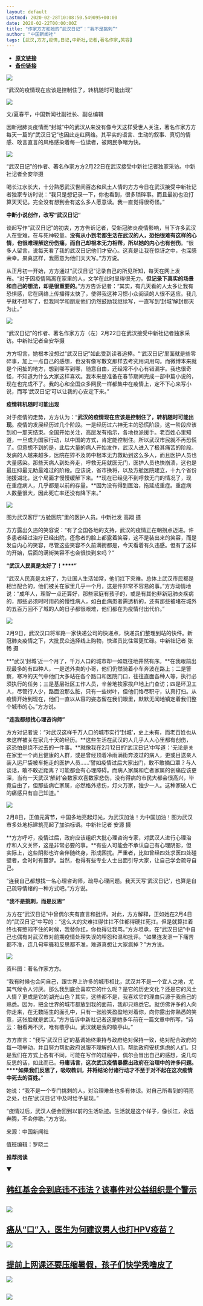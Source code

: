 ```yaml
---
layout: default
Lastmod: 2020-02-28T10:08:50.549095+00:00
date: 2020-02-22T00:00:00Z
title: "作家方方和她的“武汉日记”：“我不是挑刺”"
author: "中国新闻社"
tags: [武汉,方方,疫情,日记,中新社,记者,著名作家,笑容]
---
```


* [**原文链接**](http://mp.weixin.qq.com/s?__biz=MjM5MDU1Mzg3Mw==&amp;mid=2651250844&amp;idx=1&amp;sn=73efb63ada604fe7f547fd779bfc6d7c&amp;chksm=bdb142e28ac6cbf4aa81ca60395fe912a6db1c8d349508ecb44a9237b6925fc4ba64d8d1b4b6#rd)
* [**备份链接**](http://archive.is/bw6uV)


  

![](/images/post/f41406ec9ad46136ba4493dadf70b2d1.jpg)

“武汉的疫情现在应该是控制住了，转机随时可能出现”  

![](/images/post/5068c0a7c0924f3c134f3186e9e4ae73.jpg)  

文/夏春平，中国新闻社副社长、副总编辑

因新冠肺炎疫情而“封城”中的武汉从来没有像今天这样受世人关注，著名作家方方每天一篇的“武汉日记”也因此走红网络。其平实的语言、生动的叙事、真切的情感、敢言直言的风格感染着每一位读者，被网民争睹为快。

![](/images/post/066c5a1a09567962ff3ef0b7b1d092dd.jpg)

“武汉日记”的作者、著名作家方方2月22日在武汉接受中新社记者独家采访。中新社记者全安华摄

喝长江水长大，十分熟悉武汉世间百态和风土人情的方方今日在武汉接受中新社记者独家专访时说：“我只是想记录一下，你也看到，很多琐碎事。而且最初也没打算天天记。完全没有想到会有这么多人愿意读。我一直觉得很奇怪。”

**中断小说创作，改写“武汉日记”**

谈起写作“武汉日记”的初衷，方方告诉记者，受新冠肺炎疫情影响，当下许多武汉人在受难，在与死神较量。**没有从小到老都生活在武汉的人，恐怕很难有这样的心情，也很难理解这份伤痛，而自己却根本无力相帮，所以她的内心也有创伤**。“很多人留言，说每天看了我的武汉日记他们才安心。这真是让我在惊讶之中，也深感荣幸。果真这样，我愿意为他们天天写。”方方说。

从正月初一开始，方方通过“武汉日记”记录自己的所见所知，每天在网上发布。“对于因疫情隔离在家里的人，文学在此时显得很无力。**但记录下真实的场景和自己的想法，却是很重要的。**”方方告诉记者：“其实，有几天看的人太多让我有恐惧感，它在网络上传播得太快了，使得我这种习惯小众阅读的人很不适应。我几乎就不想写了，但我同学和朋友他们仍然鼓励我继续写，一直写到‘封城’解封那天为止。”

![](/images/post/44de5cc91a4b6ddee6064f239fbbaffa.jpg)

“武汉日记”的作者、著名作家方方（左）2月22日在武汉接受中新社记者独家采访。中新社记者全安华摄

方方坦言，她根本没想过“武汉日记”如此受到读者追捧。“‘武汉日记’里面就是些零碎事，加上一点自己的感想，也没有像写散文那样去考究用词用句。而微博本来就是个闲扯的地方，想到哪写到哪，随意自由，还经常不小心有错漏字。我也很奇怪，不知道为什么大家这样喜欢。我本来是准备在春节期间完成一部中篇小说的，现在也完成不了。我的心和全国众多网民一样都集中在疫情上，定不下心来写小说，而写‘武汉日记’可以让我的心安定下来。”

**疫情转机随时可能出现**

对于疫情的走势，方方认为：“**武汉的疫情现在应该是控制住了，转机随时可能出现**。疫情的发展经历过几个阶段。一是经历过六神无主的恐慌阶段，这一阶段应该到初一那天结束。全国开始关注，高层发有指示，各地也派援手。老百姓心里知道，一旦成为国家行动，以中国的方式，肯定能控制住。所以武汉市民就不再恐慌了。但意想不到的是，此后大量的病人开始发作，武汉人进入了极其痛苦的阶段。发病的人越来越多，医院在猝不及防中根本无力救助到这么多人，而且医护人员也大量感染。那些天病人到处奔走，呼救无用就医无门，医护人员也快崩溃，这也是最压抑最无助最难过的阶段。应该说，省市换将，以及方舱医院建立，十九个省份驰援湖北，这个局面才慢慢缓解下来。**现在已经见不到呼救无门的情况了，现在重症病人，几乎都是以前的存量。**因为没有得到医治，拖延成重症。重症病人数量很大，因此死亡率还没有降下来。”

![](/images/post/ca15db9031f845afbbc26ce7289c3e8d.jpg)

图为武汉客厅“方舱医院”里的医护人员。中新社发 高翔 摄

方方露出久违的笑容说：“有了全国各地的支持，武汉的疫情正在朝拐点迈进。许多患者经过治疗已经出院，痊愈者的脸上都露着笑容，这不是装出来的笑容，而是发自内心的笑容，尽管这些笑容不久前满街都是，今天看着有久违感。但有了这样的开始，后面的满街笑容不也会很快到来吗？”

**“武汉人民真是太好了！****”**

“武汉人民真是太好了，为让国人生活如常，他们扛下灾难。总体上武汉市民都是相当配合的，他们被关在家里几乎一个月，这是件非常不容易的事。”方方动情地说：“成年人，理智一点还算好，那些家庭有孩子的，或是有其他非新冠肺炎疾病的，那些必须时时用药的慢性病人，如白血病患者需透析的，还有那些被堵在城外的五百万回不了城的人的日子都很艰难，他们都在为疫情付出代价。”

![](/images/post/84cc748685465c457898754f48f7baad.jpg)

2月9日，武汉汉口将军路一家快递公司的快递点，快递员们整理到站的快件。新冠肺炎疫情之下，大批民众选择线上购物，快递员比往常更忙碌。中新社记者 张畅 摄  

**“武汉‘封城’近一个月了，千万人口的城市却一如既往地井然有序。**在我眼前出现最多的有四种人，一是送外卖的小哥，他们仍然骑着小车奔波在路上；二是警察，寒冷的天气中他们大多站在各个路口和医院门口，往往直面各种人等，执行必须执行的任务；三是基层社区工作人员，辛苦地挨家挨户地上门查访；四是环卫工人，尽管行人少，路面没那么脏，只有一些树叶，但他们恪尽职守，认真打扫。从疫情开始到现在，他们一直以从容的姿态留在我们眼里，默默无闻地镇定着我们整个城市的心。”方方说。

**“连我都想找心理咨询师”**

方方对记者说：“对武汉这样千万人口的城市实行‘封城’，史上未有，而老百姓也从未这样被关在家几十天的经历。**这些生活在武汉的人几乎人人心里都有创伤，这恐怕是绕不过去的一件事。**就像我在2月12日的‘武汉日记’中写道：‘无论是关在家里一个尚且健康的人群，或是曾经顶着冷雨满街奔波过的病人，更或目送亲人装入运尸袋被车拖走的医护人员……’譬如疫情过后大家出门，敢不敢摘口罩？与人谈话，敢不敢近距离？可能都会有心理障碍。而病人家属和亡者家属的创痛应该更深，当有一天武汉‘解封’会数家欢喜数家悲伤，没有得病的市民大都会很高兴，毕竟自由了，但那些病亡家属，必然格外悲伤，灯火万家，独少一人。这种家破人亡的痛感只有自己知道。”

![](/images/post/15ed566a88d073f5eb8fdd3e112f7b22.jpg)

2月8日，正值元宵节，中国多地亮起灯光，为武汉加油！为中国加油！图为武汉市多处地标建筑亮起了加油标语。中新社记者 安源 摄

**方方呼吁，疫情过后，政府应该组织大批心理咨询专家，对武汉人进行心理治疗和人文关怀，这是非常必要的事。**有些人可能会不承认自己有心理阴影，但实际上，这些阴影也许会伴随终身，形成困扰。严重者，比如曾经四处求医四处碰壁者，会时时有噩梦。当然，也得有些专业人士出面引导大家，让自己学会疏导自己。

“连我自己都想找一名心理咨询师，疏导心理问题。我天天写‘武汉日记’，也算是自己疏导情绪的一种方式吧。”方方说。

**“我不是挑刺，而是反思”**

方方在“武汉日记”中曾偶尔夹有直言和批评。对此，方方解释，正如她在2月4日的“武汉日记”中写的：“这么大的灾难扛得住扛不住都得硬扛死扛。但是就算扛着终也有憋闷不住的时候，我替你扛，你也得让我骂。”方方坦承，在“武汉日记”中自己也偶有对武汉市对前期疫情处理失误的埋怨和温和批评。“如果连发泄一下痛苦都不准，连几句牢骚和反思都不准，难道真想让大家疯掉？”方方说。

![](/images/post/307334a04543ef266e1234e704caec89.jpg)

资料图：著名作家方方。

“我有时候也会问自己，跟世界上许多的城市相比，武汉并不是一个宜人之地，尤其气候令人讨厌。那么我到底会喜欢它的什么呢？是它的历史文化？还是它的风土人情？更或是它的湖光山色？其实，这些都不是，我喜欢它的理由只源于我自己的熟悉。因为，把全世界的城市都放到我的面前，我却只熟悉它。就仿佛许多的人向你走来，在无数陌生的面孔中，只有一张脸笑盈盈地对着你，向你露出你熟悉的笑意，这张脸就是武汉。”方方告诉中新社记者这是她多年前在一篇文章中所写，“诗云：相看两不厌，唯有敬亭山。武汉就是我的敬亭山。”

方方直言：“我写‘武汉日记’的基调始终秉持与政府绝对保持一致，绝对配合政府的每一项举动，并且努力帮助政府说服不理解的人们，帮助政府安抚焦虑的人们。只是我们在方式上各有不同，可能在写作的过程中，偶尔会冒出自己的感想，说几句反思的话，如此而已。**毋庸讳言，这次武汉疫情暴露出政府在治理中的许多问题。****如果我们反思了，吸取教训，并将结论付诸行动才不至于对不起在这次疫情中死去的百姓。**”

她说：“我不是一个专门挑刺的人，对治理难处也多有体谅。对自己所看到的明亮之处，也在‘武汉日记’中及时给予呈现。”

“疫情过后，武汉人便会回到以前的生活轨迹。生活就是这个样子，像长江，永远奔腾，不会停歇。”方方说。

来源：中国新闻社

值班编辑：罗晓兰

**推荐阅读**

▼

[**韩红基金会到底违不违法？**](http://mp.weixin.qq.com/s?__biz=MjM5MDU1Mzg3Mw==&mid=2651250809&idx=1&sn=29e1cceb4e80b07c03aef280b85f6475&chksm=bdb142078ac6cb114b40731e7b2a272343fd9a1a3252751d01901921c2632fb28bff92cbb0b3&scene=21#wechat_redirect)[**该事件对公益组织是个警示**](http://mp.weixin.qq.com/s?__biz=MjM5MDU1Mzg3Mw==&mid=2651250809&idx=1&sn=29e1cceb4e80b07c03aef280b85f6475&chksm=bdb142078ac6cb114b40731e7b2a272343fd9a1a3252751d01901921c2632fb28bff92cbb0b3&scene=21#wechat_redirect)
----------------------------------------------------------------------------------------------------------------------------------------------------------------------------------------------------------------------------------------------------------------------------------------------------------------------------------------------------------------------------------------------------------------------------------------------------------------------------------

[![](/images/post/f0056572359a22bf0e76a8eab50106d3.jpg)](http://mp.weixin.qq.com/s?__biz=MjM5MDU1Mzg3Mw==&mid=2651250809&idx=1&sn=29e1cceb4e80b07c03aef280b85f6475&chksm=bdb142078ac6cb114b40731e7b2a272343fd9a1a3252751d01901921c2632fb28bff92cbb0b3&scene=21#wechat_redirect)
------------------------------------------------------------------------------------------------------------------------------------------------------------------------------------------------------------------------------------------------------------------------------------------------------------------------------------------------------------------------

[**癌从“口”入，医生为何建议男人也打HPV疫苗？**](http://mp.weixin.qq.com/s?__biz=MjM5MDU1Mzg3Mw==&mid=2651250641&idx=1&sn=b2648220f94fc881e51fa63a97dcdaa5&chksm=bdb17daf8ac6f4b983425f2dd254e0e1df78af5b85921cf25ffde44776950939bc1b3d92b865&scene=21#wechat_redirect)
----------------------------------------------------------------------------------------------------------------------------------------------------------------------------------------------------------------------------------------------------

[![](/images/post/eb0fc075e84aa1df93f3154c1cd99859.jpg)](http://mp.weixin.qq.com/s?__biz=MjM5MDU1Mzg3Mw==&mid=2651250641&idx=1&sn=b2648220f94fc881e51fa63a97dcdaa5&chksm=bdb17daf8ac6f4b983425f2dd254e0e1df78af5b85921cf25ffde44776950939bc1b3d92b865&scene=21#wechat_redirect)

[**提前上网课还要压缩暑假，孩子们快学秃噜皮了**](http://mp.weixin.qq.com/s?__biz=MjM5MDU1Mzg3Mw==&mid=2651250695&idx=1&sn=01f07098e4c201b457272b815537e48d&chksm=bdb142798ac6cb6fdeafde7b198ed95491fb55d1975ec4c381aae7d15427ed9fb5b61b5e15c8&scene=21#wechat_redirect)
--------------------------------------------------------------------------------------------------------------------------------------------------------------------------------------------------------------------------------------------------

[![](/images/post/b4e308ff951836599ddeb80396347163.jpg)](http://mp.weixin.qq.com/s?__biz=MjM5MDU1Mzg3Mw==&mid=2651250695&idx=1&sn=01f07098e4c201b457272b815537e48d&chksm=bdb142798ac6cb6fdeafde7b198ed95491fb55d1975ec4c381aae7d15427ed9fb5b61b5e15c8&scene=21#wechat_redirect)

![](/images/post/e7d75581cc05b5b4850558294bf97f5f.jpg)
--------------------------------------------------------------------------------------------------------------------------------------------------------

